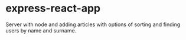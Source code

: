 # express-react-app
Server with node and adding articles with options of sorting and finding users by name and surname.

